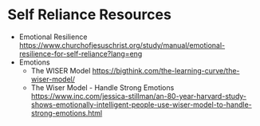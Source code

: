 # Self Reliance Resources

* Emotional Resilience https://www.churchofjesuschrist.org/study/manual/emotional-resilience-for-self-reliance?lang=eng
* Emotions
  * The WISER Model https://bigthink.com/the-learning-curve/the-wiser-model/
  * The Wiser Model - Handle Strong Emotions https://www.inc.com/jessica-stillman/an-80-year-harvard-study-shows-emotionally-intelligent-people-use-wiser-model-to-handle-strong-emotions.html
